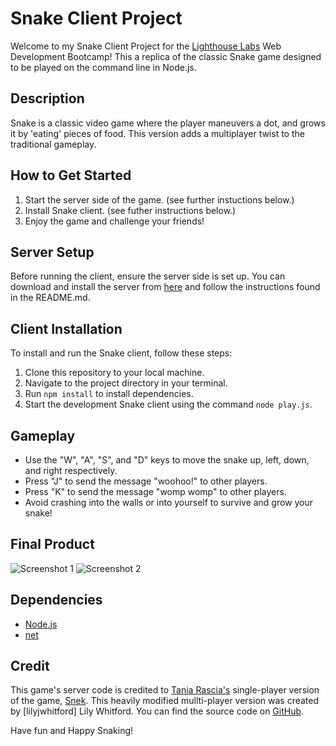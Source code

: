# Snake Client Project

Welcome to my Snake Client Project for the [Lighthouse Labs](https://www.lighthouselabs.ca/) Web Development Bootcamp! This a replica of the classic Snake game designed to be played on the command line in Node.js.

## Description

Snake is a classic video game where the player maneuvers a dot, and grows it by 'eating' pieces of food. This version adds a multiplayer twist to the traditional gameplay.

## How to Get Started

1. Start the server side of the game. (see further instuctions below.)
2. Install Snake client. (see futher instructions below.)
3. Enjoy the game and challenge your friends!

## Server Setup

Before running the client, ensure the server side is set up. You can download and install the server from [here](https://github.com/lighthouse-labs/snek-multiplayer) and follow the instructions found in the README.md.

## Client Installation

To install and run the Snake client, follow these steps:

1. Clone this repository to your local machine.
2. Navigate to the project directory in your terminal.
3. Run `npm install` to install dependencies.
4. Start the development Snake client using the command `node play.js`.

## Gameplay

- Use the "W", "A", "S", and "D" keys to move the snake up, left, down, and right respectively.
- Press "J" to send the message "woohoo!" to other players.
- Press "K" to send the message "womp womp" to other players.
- Avoid crashing into the walls or into yourself to survive and grow your snake!

## Final Product

![Screenshot 1](https://imgur.com/H0TCJWW)
![Screenshot 2](https://imgur.com/i13es4T)

## Dependencies

- [Node.js](https://nodejs.org/)
- [net](https://www.npmjs.com/package/net)


## Credit

This game's server code is credited to [Tania Rascia's](https://github.com/taniarascia) single-player version of the game, [Snek](https://github.com/taniarascia/snek). This heavily modified mullti-player version was created by [lilyjwhitford] Lily Whitford. You can find the source code on [GitHub](https://github.com/lilyjwhitford/snake-client).

Have fun and Happy Snaking!